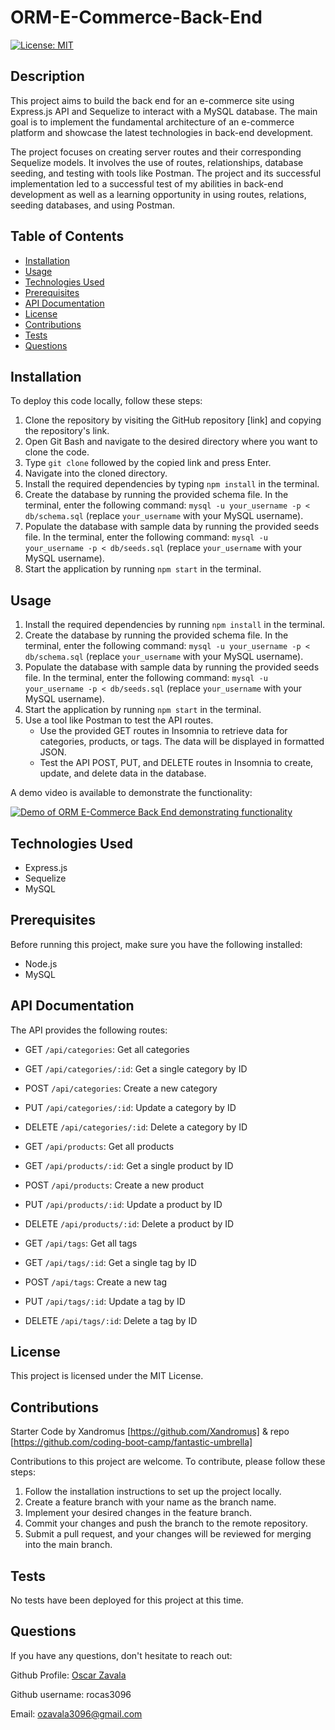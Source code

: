 # ORM-E-Commerce-Back-End

[![License: MIT](https://img.shields.io/badge/License-MIT-yellow.svg)](https://opensource.org/licenses/MIT)

## Description

This project aims to build the back end for an e-commerce site using Express.js API and Sequelize to interact with a MySQL database. The main goal is to implement the fundamental architecture of an e-commerce platform and showcase the latest technologies in back-end development.

The project focuses on creating server routes and their corresponding Sequelize models. It involves the use of routes, relationships, database seeding, and testing with tools like Postman. The project and its successful implementation led to a successful test of my abilities in back-end development as well as a learning opportunity in using routes, relations, seeding databases, and using Postman.

## Table of Contents

- [Installation](#installation)
- [Usage](#usage)
- [Technologies Used](#technologies-used)
- [Prerequisites](#prerequisites)
- [API Documentation](#api-documentation)
- [License](#license)
- [Contributions](#contributions)
- [Tests](#tests)
- [Questions](#questions)

## Installation

To deploy this code locally, follow these steps:

1. Clone the repository by visiting the GitHub repository [link] and copying the repository's link.
2. Open Git Bash and navigate to the desired directory where you want to clone the code.
3. Type `git clone` followed by the copied link and press Enter.
4. Navigate into the cloned directory.
5. Install the required dependencies by typing `npm install` in the terminal.
6. Create the database by running the provided schema file. In the terminal, enter the following command: `mysql -u your_username -p < db/schema.sql` (replace `your_username` with your MySQL username).
7. Populate the database with sample data by running the provided seeds file. In the terminal, enter the following command: `mysql -u your_username -p < db/seeds.sql` (replace `your_username` with your MySQL username).
8. Start the application by running `npm start` in the terminal.

## Usage

1. Install the required dependencies by running `npm install` in the terminal.
2. Create the database by running the provided schema file. In the terminal, enter the following command: `mysql -u your_username -p < db/schema.sql` (replace `your_username` with your MySQL username).
3. Populate the database with sample data by running the provided seeds file. In the terminal, enter the following command: `mysql -u your_username -p < db/seeds.sql` (replace `your_username` with your MySQL username).
4. Start the application by running `npm start` in the terminal.
5. Use a tool like Postman to test the API routes.
   - Use the provided GET routes in Insomnia to retrieve data for categories, products, or tags. The data will be displayed in formatted JSON.
   - Test the API POST, PUT, and DELETE routes in Insomnia to create, update, and delete data in the database.

A demo video is available to demonstrate the functionality:

[![Demo of ORM E-Commerce Back End demonstrating functionality](https://drive.google.com/thumbnail?id=1Koshw6DjiQZ2XIRCIEwpmK0HaHApPLAo)](https://drive.google.com/uc?id=1Koshw6DjiQZ2XIRCIEwpmK0HaHApPLAo)

## Technologies Used

- Express.js
- Sequelize
- MySQL

## Prerequisites

Before running this project, make sure you have the following installed:

- Node.js
- MySQL

## API Documentation

The API provides the following routes:

- GET `/api/categories`: Get all categories
- GET `/api/categories/:id`: Get a single category by ID
- POST `/api/categories`: Create a new category
- PUT `/api/categories/:id`: Update a category by ID
- DELETE `/api/categories/:id`: Delete a category by ID

- GET `/api/products`: Get all products
- GET `/api/products/:id`: Get a single product by ID
- POST `/api/products`: Create a new product
- PUT `/api/products/:id`: Update a product by ID
- DELETE `/api/products/:id`: Delete a product by ID

- GET `/api/tags`: Get all tags
- GET `/api/tags/:id`: Get a single tag by ID
- POST `/api/tags`: Create a new tag
- PUT `/api/tags/:id`: Update a tag by ID
- DELETE `/api/tags/:id`: Delete a tag by ID

## License

This project is licensed under the MIT License.

## Contributions
Starter Code by Xandromus [https://github.com/Xandromus] & repo [https://github.com/coding-boot-camp/fantastic-umbrella]

Contributions to this project are welcome. To contribute, please follow these steps:

1. Follow the installation instructions to set up the project locally.
2. Create a feature branch with your name as the branch name.
3. Implement your desired changes in the feature branch.
4. Commit your changes and push the branch to the remote repository.
5. Submit a pull request, and your changes will be reviewed for merging into the main branch.

## Tests

No tests have been deployed for this project at this time.

## Questions

If you have any questions, don't hesitate to reach out:

Github Profile: [Oscar Zavala](https://github.com/rocas3096)

Github username: rocas3096

Email: ozavala3096@gmail.com
